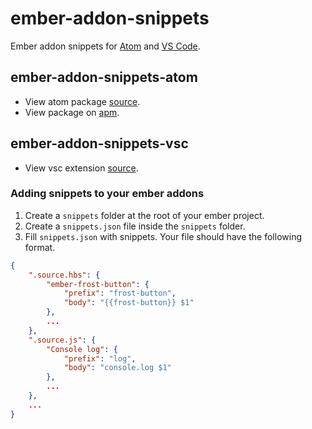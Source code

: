 # ember-addon-snippets

Ember addon snippets for [Atom](http://atom.io/) and [VS Code](http://code.visualstudio.com/).

## ember-addon-snippets-atom
* View atom package [source](https://github.com/ciena-blueplanet/ember-addon-snippets-atom).
* View package on [apm](https://atom.io/packages/ember-addon-snippets).

## ember-addon-snippets-vsc
* View vsc extension [source](https://github.com/ciena-blueplanet/ember-addon-snippets-vsc).

### Adding snippets to your ember addons

1. Create a `snippets` folder at the root of your ember project.
2. Create a `snippets.json` file inside the `snippets` folder.
3. Fill `snippets.json` with snippets. Your file should have the following format.

```json
{
    ".source.hbs": {
        "ember-frost-button": {
            "prefix": "frost-button",
            "body": "{{frost-button}} $1"
        },
        ...
    },
    ".source.js": {
        "Console log": {
            "prefix": "log",
            "body": "console.log $1"
        },
        ...
    },
    ...
}
```


